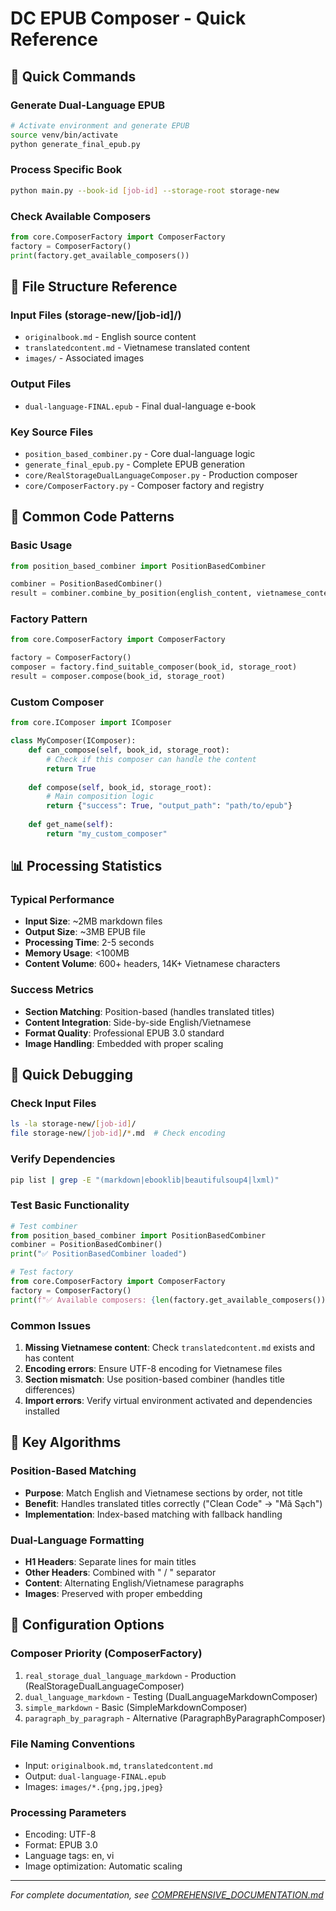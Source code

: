 # DC EPUB Composer - Quick Reference

## 🚀 Quick Commands

### Generate Dual-Language EPUB
```bash
# Activate environment and generate EPUB
source venv/bin/activate
python generate_final_epub.py
```

### Process Specific Book
```bash
python main.py --book-id [job-id] --storage-root storage-new
```

### Check Available Composers
```python
from core.ComposerFactory import ComposerFactory
factory = ComposerFactory()
print(factory.get_available_composers())
```

## 📁 File Structure Reference

### Input Files (storage-new/[job-id]/)
- `originalbook.md` - English source content
- `translatedcontent.md` - Vietnamese translated content  
- `images/` - Associated images

### Output Files
- `dual-language-FINAL.epub` - Final dual-language e-book

### Key Source Files
- `position_based_combiner.py` - Core dual-language logic
- `generate_final_epub.py` - Complete EPUB generation
- `core/RealStorageDualLanguageComposer.py` - Production composer
- `core/ComposerFactory.py` - Composer factory and registry

## 🔧 Common Code Patterns

### Basic Usage
```python
from position_based_combiner import PositionBasedCombiner

combiner = PositionBasedCombiner()
result = combiner.combine_by_position(english_content, vietnamese_content)
```

### Factory Pattern
```python
from core.ComposerFactory import ComposerFactory

factory = ComposerFactory()
composer = factory.find_suitable_composer(book_id, storage_root)
result = composer.compose(book_id, storage_root)
```

### Custom Composer
```python
from core.IComposer import IComposer

class MyComposer(IComposer):
    def can_compose(self, book_id, storage_root):
        # Check if this composer can handle the content
        return True
    
    def compose(self, book_id, storage_root):
        # Main composition logic
        return {"success": True, "output_path": "path/to/epub"}
    
    def get_name(self):
        return "my_custom_composer"
```

## 📊 Processing Statistics

### Typical Performance
- **Input Size**: ~2MB markdown files
- **Output Size**: ~3MB EPUB file
- **Processing Time**: 2-5 seconds
- **Memory Usage**: <100MB
- **Content Volume**: 600+ headers, 14K+ Vietnamese characters

### Success Metrics
- **Section Matching**: Position-based (handles translated titles)
- **Content Integration**: Side-by-side English/Vietnamese
- **Format Quality**: Professional EPUB 3.0 standard
- **Image Handling**: Embedded with proper scaling

## 🐛 Quick Debugging

### Check Input Files
```bash
ls -la storage-new/[job-id]/
file storage-new/[job-id]/*.md  # Check encoding
```

### Verify Dependencies
```bash
pip list | grep -E "(markdown|ebooklib|beautifulsoup4|lxml)"
```

### Test Basic Functionality
```python
# Test combiner
from position_based_combiner import PositionBasedCombiner
combiner = PositionBasedCombiner()
print("✅ PositionBasedCombiner loaded")

# Test factory
from core.ComposerFactory import ComposerFactory
factory = ComposerFactory()
print(f"✅ Available composers: {len(factory.get_available_composers())}")
```

### Common Issues
1. **Missing Vietnamese content**: Check `translatedcontent.md` exists and has content
2. **Encoding errors**: Ensure UTF-8 encoding for Vietnamese files
3. **Section mismatch**: Use position-based combiner (handles title differences)
4. **Import errors**: Verify virtual environment activated and dependencies installed

## 🎯 Key Algorithms

### Position-Based Matching
- **Purpose**: Match English and Vietnamese sections by order, not title
- **Benefit**: Handles translated titles correctly ("Clean Code" → "Mã Sạch")
- **Implementation**: Index-based matching with fallback handling

### Dual-Language Formatting
- **H1 Headers**: Separate lines for main titles
- **Other Headers**: Combined with " / " separator
- **Content**: Alternating English/Vietnamese paragraphs
- **Images**: Preserved with proper embedding

## 📝 Configuration Options

### Composer Priority (ComposerFactory)
1. `real_storage_dual_language_markdown` - Production (RealStorageDualLanguageComposer)
2. `dual_language_markdown` - Testing (DualLanguageMarkdownComposer)  
3. `simple_markdown` - Basic (SimpleMarkdownComposer)
4. `paragraph_by_paragraph` - Alternative (ParagraphByParagraphComposer)

### File Naming Conventions
- Input: `originalbook.md`, `translatedcontent.md`
- Output: `dual-language-FINAL.epub`
- Images: `images/*.{png,jpg,jpeg}`

### Processing Parameters
- Encoding: UTF-8
- Format: EPUB 3.0
- Language tags: en, vi
- Image optimization: Automatic scaling

---

*For complete documentation, see [COMPREHENSIVE_DOCUMENTATION.md](COMPREHENSIVE_DOCUMENTATION.md)*
